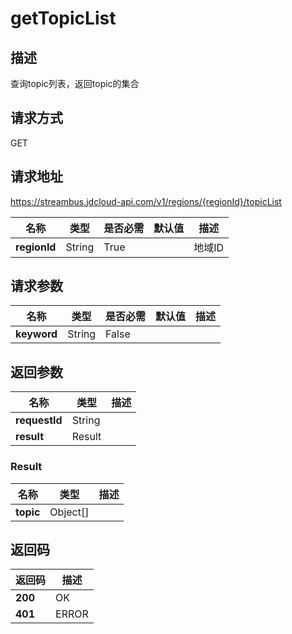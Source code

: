 # getTopicList


## 描述
查询topic列表，返回topic的集合

## 请求方式
GET

## 请求地址
https://streambus.jdcloud-api.com/v1/regions/{regionId}/topicList

|名称|类型|是否必需|默认值|描述|
|---|---|---|---|---|
|**regionId**|String|True||地域ID|

## 请求参数
|名称|类型|是否必需|默认值|描述|
|---|---|---|---|---|
|**keyword**|String|False|||


## 返回参数
|名称|类型|描述|
|---|---|---|
|**requestId**|String||
|**result**|Result||


### <a name="Result">Result</a>
|名称|类型|描述|
|---|---|---|
|**topic**|Object[]||

## 返回码
|返回码|描述|
|---|---|
|**200**|OK|
|**401**|ERROR|
